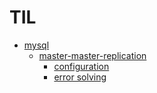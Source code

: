 # TIL

* [mysql](mysql)
	* [master-master-replication](master-master-replication)
		* [configuration](mysql/master-master-replication/configuration.md)
		* [error solving](mysql/master-master-replication/error_solving.md)
